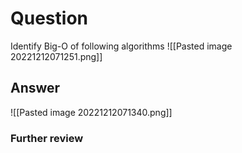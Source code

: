 # Question
Identify Big-O of following algorithms
![[Pasted image 20221212071251.png]]
## Answer
![[Pasted image 20221212071340.png]]
### Further review
